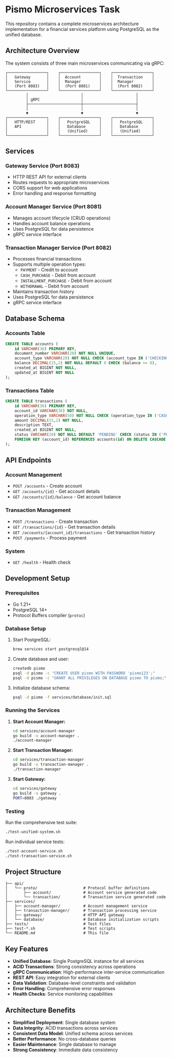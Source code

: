 # Pismo Microservices Task

This repository contains a complete microservices architecture implementation for a financial services platform using PostgreSQL as the unified database.

## Architecture Overview

The system consists of three main microservices communicating via gRPC:

```
┌─────────────────┐    ┌─────────────────┐    ┌─────────────────┐
│   Gateway       │    │  Account        │    │  Transaction    │
│   Service       │    │  Manager        │    │  Manager        │
│   (Port 8083)   │    │  (Port 8081)    │    │  (Port 8082)    │
└─────────────────┘    └─────────────────┘    └─────────────────┘
         │                       │                       │
         │ gRPC                  │                       │
         ├───────────────────────┼───────────────────────┤
         │                       │                       │
         ▼                       ▼                       ▼
┌─────────────────┐    ┌─────────────────┐    ┌─────────────────┐
│   HTTP/REST     │    │   PostgreSQL    │    │   PostgreSQL    │
│   API           │    │   Database      │    │   Database      │
│                 │    │   (Unified)     │    │   (Unified)     │
└─────────────────┘    └─────────────────┘    └─────────────────┘
```

## Services

### Gateway Service (Port 8083)
- HTTP REST API for external clients
- Routes requests to appropriate microservices
- CORS support for web applications
- Error handling and response formatting

### Account Manager Service (Port 8081)
- Manages account lifecycle (CRUD operations)
- Handles account balance operations
- Uses PostgreSQL for data persistence
- gRPC service interface

### Transaction Manager Service (Port 8082)
- Processes financial transactions
- Supports multiple operation types:
  - `PAYMENT` - Credit to account
  - `CASH_PURCHASE` - Debit from account
  - `INSTALLMENT_PURCHASE` - Debit from account
  - `WITHDRAWAL` - Debit from account
- Maintains transaction history
- Uses PostgreSQL for data persistence
- gRPC service interface

## Database Schema

### Accounts Table
```sql
CREATE TABLE accounts (
    id VARCHAR(36) PRIMARY KEY,
    document_number VARCHAR(20) NOT NULL UNIQUE,
    account_type VARCHAR(20) NOT NULL CHECK (account_type IN ('CHECKING', 'SAVINGS', 'CREDIT')),
    balance DECIMAL(15,2) NOT NULL DEFAULT 0 CHECK (balance >= 0),
    created_at BIGINT NOT NULL,
    updated_at BIGINT NOT NULL
);
```

### Transactions Table
```sql
CREATE TABLE transactions (
    id VARCHAR(36) PRIMARY KEY,
    account_id VARCHAR(36) NOT NULL,
    operation_type VARCHAR(50) NOT NULL CHECK (operation_type IN ('CASH_PURCHASE', 'INSTALLMENT_PURCHASE', 'WITHDRAWAL', 'PAYMENT')),
    amount DECIMAL(15,2) NOT NULL,
    description TEXT,
    created_at BIGINT NOT NULL,
    status VARCHAR(20) NOT NULL DEFAULT 'PENDING' CHECK (status IN ('PENDING', 'COMPLETED', 'FAILED', 'CANCELLED')),
    FOREIGN KEY (account_id) REFERENCES accounts(id) ON DELETE CASCADE
);
```

## API Endpoints

### Account Management
- `POST /accounts` - Create account
- `GET /accounts/{id}` - Get account details
- `GET /accounts/{id}/balance` - Get account balance

### Transaction Management
- `POST /transactions` - Create transaction
- `GET /transactions/{id}` - Get transaction details
- `GET /accounts/{account_id}/transactions` - Get transaction history
- `POST /payments` - Process payment

### System
- `GET /health` - Health check

## Development Setup

### Prerequisites
- Go 1.21+
- PostgreSQL 14+
- Protocol Buffers compiler (`protoc`)

### Database Setup
1. Start PostgreSQL:
   ```bash
   brew services start postgresql@14
   ```

2. Create database and user:
   ```bash
   createdb pismo
   psql -d pismo -c "CREATE USER pismo WITH PASSWORD 'pismo123';"
   psql -d pismo -c "GRANT ALL PRIVILEGES ON DATABASE pismo TO pismo;"
   ```

3. Initialize database schema:
   ```bash
   psql -d pismo -f services/database/init.sql
   ```

### Running the Services

1. **Start Account Manager:**
   ```bash
   cd services/account-manager
   go build -o account-manager .
   ./account-manager
   ```

2. **Start Transaction Manager:**
   ```bash
   cd services/transaction-manager
   go build -o transaction-manager .
   ./transaction-manager
   ```

3. **Start Gateway:**
   ```bash
   cd services/gateway
   go build -o gateway .
   PORT=8083 ./gateway
   ```

### Testing

Run the comprehensive test suite:
```bash
./test-unified-system.sh
```

Run individual service tests:
```bash
./test-account-service.sh
./test-transaction-service.sh
```

## Project Structure

```
├── api/
│   └── proto/                    # Protocol buffer definitions
│       ├── account/              # Account service generated code
│       └── transaction/          # Transaction service generated code
├── services/
│   ├── account-manager/          # Account management service
│   ├── transaction-manager/      # Transaction processing service
│   ├── gateway/                  # HTTP API gateway
│   └── database/                 # Database initialization scripts
├── tests/                        # Test files
├── test-*.sh                     # Test scripts
└── README.md                     # This file
```

## Key Features

- **Unified Database**: Single PostgreSQL instance for all services
- **ACID Transactions**: Strong consistency across operations
- **gRPC Communication**: High-performance inter-service communication
- **REST API**: Easy integration for external clients
- **Data Validation**: Database-level constraints and validation
- **Error Handling**: Comprehensive error responses
- **Health Checks**: Service monitoring capabilities

## Architecture Benefits

- **Simplified Deployment**: Single database system
- **Data Integrity**: ACID transactions across services
- **Consistent Data Model**: Unified schema across services
- **Better Performance**: No cross-database queries
- **Easier Maintenance**: Single database to manage
- **Strong Consistency**: Immediate data consistency